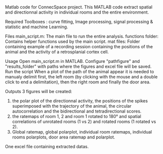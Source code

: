 Matlab code for ConnecSpace project.
This MATLAB code extract spatial and directionnal activity in individual rooms and the entire environment.

Required Toolboxes : curve fitting, Image processing, signal processing & statistic and machine Learning.

Files
main_script.m: The main file to run the entire analysis.
functions folder: Contains helper functions used by the main script.
mat files: Folder containing example of a recording session containing the positions of the animal and the activity of a retrosplanial cortex cell.

Usage
Open main_script.m in MATLAB.
Configure "pathfigure" and "results_folder" with paths where the figures and excel file will be saved.
Run the script
When a plot of the path of the animal appear it is needed to manualy delimit first, the left room 
(by clicking with the mouse and a double click to end a delimitation), then the right room and finally the door area.

Outputs
3 figures will be created:
1) the polar plot of the directionnal activity, the positions of the spikes superimposed with the trajectory of the animal, the circular autocorrelation and the bidirectional and tetradirectional scores.
2) the ratemaps of room 1, 2 and room 1 rotated to 180° and spatial correlations of unrotated rooms (1 vs 2) and rotated rooms (1 rotated vs 2).
3) Global ratemap, global polarplot, individual room ratemaps, individual rooms polarplots, door area ratemap and polarplot.

One excel file containing extracted datas.
